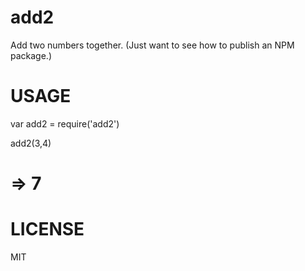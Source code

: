 # add2
Add two numbers together.  (Just want to see how to publish an NPM package.)

# USAGE

var add2 = require('add2')

add2(3,4)
# => 7

# LICENSE
MIT

